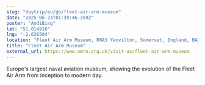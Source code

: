 ```yaml
---
slug: "daytrip/eu/gb/fleet-air-arm-museum"
date: "2025-06-23T01:39:46.359Z"
poster: "AndiBing"
lat: "51.014916"
lng: "-2.636504"
location: "Fleet Air Arm Museum, RNAS Yeovilton, Somerset, England, BA22 8HT, United Kingdom"
title: "Fleet Air Arm Museum"
external_url: https://www.nmrn.org.uk/visit-us/fleet-air-arm-museum
---
```

Europe's largest naval aviation museum, showing the evolution of the Fleet Air Arm from inception to modern day.

